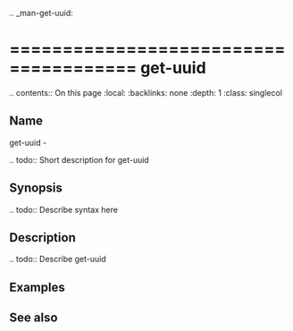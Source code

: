.. _man-get-uuid:

======================================
get-uuid
======================================

.. contents:: On this page
    :local:
    :backlinks: none
    :depth: 1
    :class: singlecol

Name
----
get-uuid - 

.. todo::
    Short description for get-uuid

Synopsis
--------
.. todo::
   Describe syntax here

Description
-----------
.. todo::
    Describe get-uuid

Examples
--------

See also
--------

